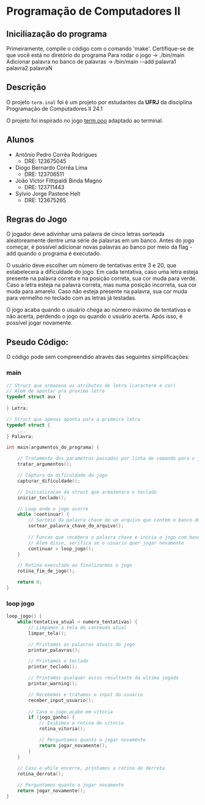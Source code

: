 # Programação de Computadores II

## Iniciliazação do programa
Primeiramente, compile o código com o comando 'make'. Certifique-se de que você está no diretório do programa
Para rodar o jogo -> ./bin/main
Adicionar palavra no banco de palavras -> /bin/main --add palavra1 palavra2 palavraN

## Descrição
O projeto `term.inal` foi é um projeto por estudantes da **UFRJ** da disciplina Programação de Computadores II 24.1

O projeto foi inspirado no jogo [term.ooo](https://term.ooo/) adaptado ao terminal.

## Alunos
- Antônio Pedro Corrêa Rodrigues
    - DRE: 123675045
- Diogo Bernardo Corrêa Lima
    - DRE: 123706511
- João Victor Fittipaldi Binda Magno
    - DRE: 123711443
- Sylvio Jorge Pastene Helt
    - DRE: 123675265

## Regras do Jogo
O jogador deve adivinhar uma palavra de cinco letras sorteada aleatoreamente dentre uma série de palavras em um banco. Antes do jogo começar, é possível adicionar novas palavras ao banco por meio da flag -add quando o programa é executado.

O usuário deve escolher um número de tentativas entre 3 e 20, que estabelecerá a dificuldade do jogo. Em cada tentativa, caso uma letra esteja presente na palavra correta e na posição correta, sua cor muda para verde. Caso a letra esteja na palavra correta, mas numa posição incorreta, sua cor muda para amarelo. Caso não esteja presente na palavra, sua cor muda para vermelho no teclado com as letras já testadas.

O jogo acaba quando o usuário chega ao número máximo de tentativas e não acerta, perdendo o jogo ou quando o usuário acerta. Após isso, é possível jogar novamente.


## Pseudo Código:
O código pode sem compreendido através das seguintes simplificações:

### main
~~~c
// Struct que armazena os atributos de letra (caractere e cor)
// Alem de apontar pra proxima letra
typedef struct aux {
    ...
} Letra;

// Struct que apenas aponta para a primeira letra
typedef struct {
    ...
} Palavra;

int main(argumentos_do_programa) {

    // Tratamento dos parametros passados por linha de comando para o jogo
    tratar_argumentos();

    // Captura da dificuldade do jogo
    capturar_dificuldade();

    // Inicializacao da struct que armazenara o teclado
    iniciar_teclado();

    // Loop onde o jogo ocorre
    while (continuar) {
        // Sorteio da palavra chave de um arquivo que contem o banco de palavras
        sortear_palavra_chave_do_arquivo();
        
        // Funcao que recebera a palavra chave e inicia o jogo com base na mesma
        // Alem disso, verifica se o usuario quer jogar novamente  
        continuar = loop_jogo();
    }

    // Rotina executada ao finalizarmos o jogo
    rotina_fim_de_jogo();

    return 0;
}
~~~

### loop jogo
~~~c
loop_jogo() {
    while(tentativa_atual < numero_tentativas) {
        // Limpamos a tela do conteudo atual
        limpar_tela();

        // Printamos as palavras atuais do jogo
        printar_palavras();

        // Printamos o teclado
        printar_teclado();

        // Printamos qualquer aviso resultante da ultima jogada
        printar_warning();

        // Recebemos e tratamos o input do usuario
        receber_input_usuario();
        
        // Caso o jogo acabe em vitoria
        if (jogo_ganho) {
            // Exibimos a rotina de vitoria
            rotina_vitoria();

            // Perguntamos quanto a jogar novamente
            return jogar_novamente();
        }
    }
    
    // Caso o while encerre, printamos a rotina de derrota
    rotina_derrota();

    // Perguntamos quanto a jogar novamente
    return jogar_novamente();
}
~~~
